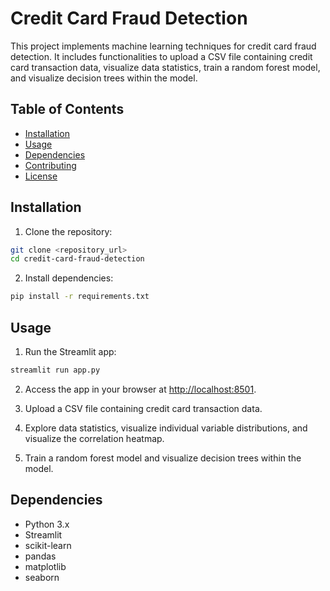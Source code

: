 # Credit Card Fraud Detection

This project implements machine learning techniques for credit card fraud detection. It includes functionalities to upload a CSV file containing credit card transaction data, visualize data statistics, train a random forest model, and visualize decision trees within the model.

## Table of Contents

- [Installation](#installation)
- [Usage](#usage)
- [Dependencies](#dependencies)
- [Contributing](#contributing)
- [License](#license)

## Installation

1. Clone the repository:

```bash
git clone <repository_url>
cd credit-card-fraud-detection
```
2. Install dependencies:

```bash
pip install -r requirements.txt
```
## Usage
1. Run the Streamlit app:
```bash
streamlit run app.py
```

2. Access the app in your browser at [http://localhost:8501](http://localhost:8501).

3. Upload a CSV file containing credit card transaction data.

4. Explore data statistics, visualize individual variable distributions, and visualize the correlation heatmap.

5. Train a random forest model and visualize decision trees within the model.

## Dependencies

- Python 3.x
- Streamlit
- scikit-learn
- pandas
- matplotlib
- seaborn
